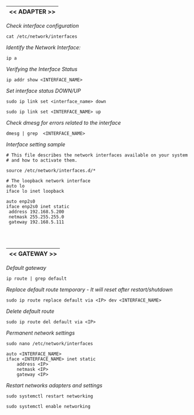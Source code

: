 |<< ADAPTER >>|
|-------------|

*Check interface configuration*
```
cat /etc/network/interfaces
```

*Identify the Network Interface:*
```
ip a
```

*Verifying the Interface Status*
```
ip addr show <INTERFACE_NAME>
```

*Set interface status DOWN/UP*
```
sudo ip link set <interface_name> down
```

```
sudo ip link set <INTERFACE_NAME> up
```

*Check dmesg for errors related to the interface*
```
dmesg | grep  <INTERFACE_NAME>
```

*Interface setting sample*
```
# This file describes the network interfaces available on your system
# and how to activate them.

source /etc/network/interfaces.d/*

# The loopback network interface
auto lo
iface lo inet loopback

auto enp2s0
iface enp2s0 inet static
 address 192.168.5.200
 netmask 255.255.255.0
 gateway 192.168.5.111
```
<br>
<br>

|<< GATEWAY >>|
|-------------|

*Default gateway*
```
ip route | grep default
```

*Replace default route temporary - It will reset after restart/shutdown*
```
sudo ip route replace default via <IP> dev <INTERFACE_NAME>
```

*Delete default route*
```
sudo ip route del default via <IP>
```

*Permanent network settings*
```
sudo nano /etc/network/interfaces
```

```
auto <INTERFACE_NAME>
iface <INTERFACE_NAME> inet static
    address <IP>
    netmask <IP>
    gateway <IP>
```

*Restart networks adapters and settings*
```
sudo systemctl restart networking
```

```
sudo systemctl enable networking
```

<br>
<br>
